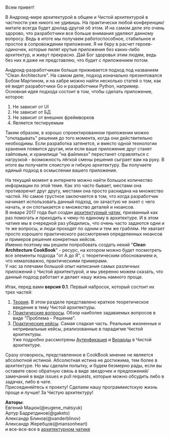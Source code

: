 Всем привет! <br>

В Андроид-мире архитектурой в общем и Чистой архитектурой в частности уже никого не удивишь. На практически любой конференции/митапе всегда будет доклад-другой об этом. И на самом деле это очень здорово, что разработчики все больше внимания уделяют данному вопросу. Ведь в итоге мы получаем работоспособное, стабильное и простое в сопровождении приложение. Я не беру в расчет героев-одиночек, которые пилят крутые приложения без каких-либо архитектур, и живут прекрасно. Дай Бог здоровья этим людям, ведь без них я даже не представляю, что будет с приложением потом.<br>

Андроид-разработчикам больше приживается подход под названием "Clean Architecture". На самом деле, подход изначально презентовался Бобом Мартином, и на хабре можно найти несколько статей о том, как её видят разработчики Go и разработчики Python, например.<br>
Основная идея подхода состоит в том, чтобы сделать приложение, которое:<br>
1. Не зависит от UI<br>
2. Не зависит от БД<br>
3. Не зависит от внешних фреймворков<br>
4. Является тестируемым<br>

Таким образом, в хорошо спроектированном приложении можно "откладывать" решения до того момента, когда они действительно необходимы. Если разработка затянется, и вместо одной технологии хранения появится другая, или если ваше приложение друг станет хайповым, и хранилище "на файликах" перестанет справляться с нагрузкой - возможность лёгкой смены решения сыграет вам на руку. В итоге вы получаете слоистую и гибкую архитектуру. Вы получаете единый подход в осмыслении вашего приложения.<br>

На текущий момент в интернете можно найти большое количество информации по этой теме. Как это часто бывает, местами она противоречит друг другу, местами она просто раскидана на множество частей. Но самое грустное заключается в том, что когда разработчик начинает использовать данный подход, он зачастую не знает с чего начать, и он спотыкается о множество деталей и нюансов.<br>
В январе 2017 года был создан [архитектурный чатик](https://t.me/Android_Architecture), призванный как раз помогать и приходить к чему-то единому в архитектуре. И в этом чатике мы в очередной раз убедились, что очень часто задаются одни и те же вопросы, и люди проходят по одним и тем же граблям. Не хватает просто хорошего практического рассмотрения определенных нюансов и примеров решения конкретных кейсов.<br>
Именно поэтому мы решили попробовать создать некий "**Clean Architecture CookBook**" - ресурс, на котором можно будет посмотреть все элементы подхода "от А до Я", с теоретическим обоснованием и, что немаловажно, практическими примерами.<br>
У нас за плечами большой опыт написания самых различных приложений с Чистой архитектурой, и мы уверенно можем сказать, что данный подход работает и делает нашу жизнь намного проще.<br>

Итак, перед вами **версия 0.1**. Первый набросок, который состоит их трех частей:<br>
1. [Теория](https://github.com/AndroidArchitecture/AndroidArchitectureBook/blob/master/theory/Theory_article.md). В этом разделе представлено краткое теоретическое введение в тему Чистой архитектуры. <br>
2. [Практические вопросы](https://github.com/AndroidArchitecture/AndroidArchitectureBook/blob/master/practice/Practice_article.md). Обзор наиболее задаваемых вопросов в виде "Проблема - Решение".<br>
3. [Практические кейсы](https://github.com/AndroidArchitecture/AndroidArchitectureBook/blob/master/cases/Cases_article.md). Самая сладкая часть. Реальные жизненные и нетривиальные кейсы, реализованные в парадигме Чистой архитектуры. <br>
Уже подробно рассмотрены [Аутенфикация](https://github.com/AndroidArchitecture/AndroidArchitectureBook/blob/master/cases/auth/Auth_article.md) и [Визарды](https://github.com/AndroidArchitecture/AndroidArchitectureBook/blob/master/cases/wizards/Wizards_article.md) в Чистой архитектуре.<br>

Сразу оговорюсь, представленное в CookBook мнение не является абсолютной истиной. Абсолютная истина не достижима, тем более в архитектуре. Но мы сделали попытку, и будем безмерно рады, если вы оставите свою обратную связь в виде звездочек и предложений/замечаний в виде issues и pull requests, которые можно обсудить либо в задачах, либо в чате.<br>
Присоединяйтесь к проекту! Сделаем нашу программистскую жизнь проще и лучше! За Чистую архитектуру!<br>

**Авторы**:<br>
Евгений Мацюк(@eugene_matsyuk)<br>
Артур Бадретдинов(@gaketo)<br>
Александр Блинов(@xanderblinov)<br>
Александр Жеребцов(@mansonheart)<br>
и все-все-все в [архитектурном чатике](https://t.me/Android_Architecture)<br>
